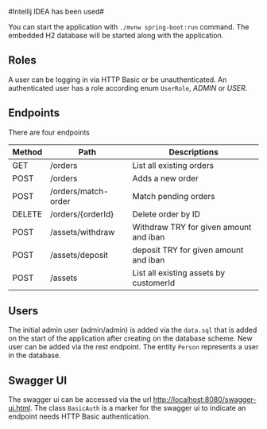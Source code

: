 #Intellij IDEA has been used#

You can start the application with `./mvnw spring-boot:run` command.
The embedded H2 database will be started along with the application.

## Roles
A user can be logging in via HTTP Basic or be unauthenticated. An authenticated user has a role according
enum `UserRole`, *ADMIN* or *USER*.

## Endpoints

There are four endpoints

| Method | Path                | Descriptions                            |
|--------|---------------------|-----------------------------------------|
| GET    | /orders             | List all existing orders                |
| POST   | /orders             | Adds a new order                        |
| POST   | /orders/match-order | Match pending orders                    |  
| DELETE | /orders/{orderId}   | Delete order by ID                      |
| POST   | /assets/withdraw    | Withdraw TRY for given amount and iban  |
| POST   | /assets/deposit     | deposit TRY for given amount and iban   |
| POST   | /assets             | List all existing assets  by customerId |

## Users
The initial admin user (admin/admin) is added via the `data.sql` that is added on the start of the 
application after creating on the database scheme. New user can be added via the rest endpoint. The entity
`Person` represents a user in the database.


## Swagger UI
The swagger ui can be accessed via the url <http://localhost:8080/swagger-ui.html>. The class `BasicAuth`
is a marker for the swagger ui to indicate an endpoint needs HTTP Basic authentication.
